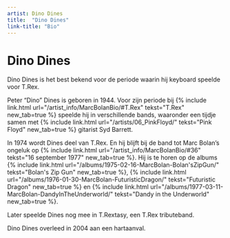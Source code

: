 ```yaml
---
artist: Dino Dines
title:  "Dino Dines"
link-title: "Bio"
---
```


# Dino Dines

<span class="lead">Dino Dines is het best bekend voor de periode waarin hij keyboard speelde voor T.Rex.</span>Peter “Dino” Dines is geboren in 1944. Voor zijn periode bij {% include link.html url="/artist_info/MarcBolanBio/#T.Rex" tekst="T.Rex" new_tab=true %} speelde hij in verschillende bands, waaronder een tijdje samen met {% include link.html url="/artists/06_PinkFloyd/" tekst="Pink Floyd" new_tab=true %} gitarist Syd Barrett. In 1974 wordt Dines deel van T.Rex. En hij blijft bij de band tot Marc Bolan’s ongeluk op {% include link.html url="/artist_info/MarcBolanBio/#36" tekst="16 september 1977" new_tab=true %}. Hij is te horen op de albums {% include link.html url="/albums/1975-02-16-MarcBolan-Bolan'sZipGun/" tekst="Bolan's Zip Gun" new_tab=true %}, {% include link.html url="/albums/1976-01-30-MarcBolan-FuturisticDragon/" tekst="Futuristic Dragon" new_tab=true %} en {% include link.html url="/albums/1977-03-11-MarcBolan-DandyInTheUnderworld/" tekst="Dandy in the Underworld" new_tab=true %}.Later speelde Dines nog mee in T.Rextasy, een T.Rex tributeband. Dino Dines overleed in 2004 aan een hartaanval.
